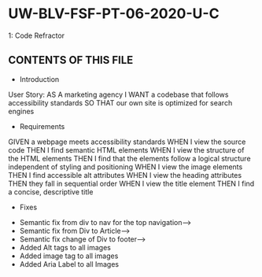 # UW-BLV-FSF-PT-06-2020-U-C

1: Code Refractor 

CONTENTS OF THIS FILE
---------------------

 * Introduction

User Story: AS A marketing agency
I WANT a codebase that follows accessibility standards
SO THAT our own site is optimized for search engines


 * Requirements

GIVEN a webpage meets accessibility standards
WHEN I view the source code
THEN I find semantic HTML elements
WHEN I view the structure of the HTML elements
THEN I find that the elements follow a logical structure independent of styling and positioning
WHEN I view the image elements
THEN I find accessible alt attributes
WHEN I view the heading attributes
THEN they fall in sequential order
WHEN I view the title element
THEN I find a concise, descriptive title

*  Fixes
- Semantic fix from div to nav for the top navigation-->
- Semantic fix from Div to Article-->
- Semantic fix change of Div to footer-->
- Added Alt tags to all images
- Added image tag to all images
- Added Aria Label to all Images




